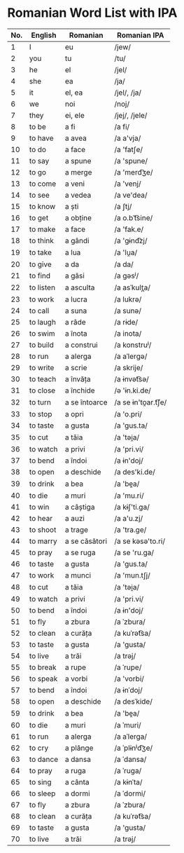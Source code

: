 # Romanian Word List with IPA

| No. | English | Romanian | Romanian IPA |
|-----|---------|----------|--------------|
| 1   | I       | eu       | /jew/        |
| 2   | you     | tu       | /tu/         |
| 3   | he      | el       | /jel/        |
| 4   | she     | ea       | /ja/         |
| 5   | it      | el, ea   | /jel/, /ja/  |
| 6   | we      | noi      | /noj/        |
| 7   | they    | ei, ele  | /jej/, /jele/|
| 8   | to be   | a fi     | /a fi/       |
| 9   | to have | a avea   | /a a'vja/    |
| 10  | to do   | a face   | /a 'fatʃe/   |
| 11  | to say  | a spune  |  /a 'spune/  |
| 12  | to go   | a merge  |  /a 'merd͡ʒe/ |
| 13  | to come | a veni   |  /a 'venj/   |
| 14  | to see  | a vedea  |  /a ve'dea/  |
| 15  | to know | a ști    |  /a ʃtj/     |
| 16  | to get  | a obține | /a o.bˈt͡sine/|
| 17  | to make | a face   |  /a 'fak.e/  |
| 18  | to think| a gândi  |  /a 'ɡɨnd͡zj/ |
| 19  | to take | a lua    |  /a 'lu̯a/    |
| 20  | to give | a da     |  /a da/      |
| 21  | to find | a găsi   | /a ɡəsʲ/     |
| 22  | to listen | a asculta | /a asˈkult̪a/ |
| 23  | to work | a lucra  | /a lukrə/   |
| 24  | to call | a suna   | /a sunə/    |
| 25  | to laugh | a râde  | /a rɨde/    |
| 26  | to swim | a înota  | /a inota/   |
| 27  | to build | a construi | /a konstruʲ/ |
| 28  | to run | a alerga | /a aˈlerɡə/ |
| 29  | to write | a scrie | /a skrije/  |
| 30  | to teach | a învăța | /a ɨnvət͡sə/ |
| 31  | to close | a închide    | /ə 'ɨn.ki.de/        |
| 32  | to turn  | a se întoarce| /a se ɨn'to̯ar.t͡ʃe/  |
| 33  | to stop  | a opri       | /a 'o.pri/           |
| 34  | to taste | a gusta      | /a 'gus.ta/          |
| 35  | to cut   | a tăia       | /a 'təi̯a/            |
| 36  | to watch | a privi      | /a 'pri.vi/          |
| 37  | to bend  | a îndoi      | /a ɨn'doj/           |
| 38  | to open  | a deschide   | /a des'ki.de/        |
| 39  | to drink | a bea        | /a 'be̯a/             |
| 40  | to die   | a muri       | /a 'mu.ri/           |
| 41  | to win   | a câștiga    | /a kɨʃ'ti.ga/        |
| 42  | to hear  | a auzi       | /a a'u.zj/           |
| 43  | to shoot | a trage      | /a 'tra.ge/          |
| 44  | to marry | a se căsători| /a se kəsə'to.ri/    |
| 45  | to pray  | a se ruga    | /a se 'ru.ga/        |
| 46  | to taste | a gusta      | /a 'gus.ta/          |
| 47  | to work  | a munci      | /a 'mun.tʃj/         |
| 48  | to cut   | a tăia       | /a 'təi̯a/            |
| 49  | to watch | a privi      | /a 'pri.vi/          |
| 50  | to bend  | a îndoi      | /a ɨn'doj/           |
| 51  | to fly  | a zbura  | /a ˈzbura/   |
| 52  | to clean| a curăța | /a kuˈrət͡sa/|
| 53  | to taste| a gusta  | /a 'gusta/   |
| 54  | to live | a trăi   | /a trəj/     |
| 55  | to break| a rupe   | /a ˈrupe/    |
| 56  | to speak| a vorbi  | /a 'vorbi/   |
| 57  | to bend | a îndoi  | /a ɨnˈdoj/   |
| 58  | to open | a deschide| /a desˈkide/|
| 59  | to drink| a bea    | /a 'be̯a/     |
| 60  | to die  | a muri   | /a ˈmuri/    |
| 61  | to run  | a alerga | /a aˈlerga/  |
| 62  | to cry  | a plânge | /a ˈplɨnʲd͡ʒe/|
| 63  | to dance| a dansa  | /a ˈdansa/   |
| 64  | to pray | a ruga   | /a ˈruɡa/    |
| 65  | to sing | a cânta  | /a kɨnˈta/   |
| 66  | to sleep| a dormi  | /a ˈdormi/   |
| 67  | to fly  | a zbura  | /a ˈzbura/   |
| 68  | to clean| a curăța | /a kuˈrət͡sa/|
| 69  | to taste| a gusta  | /a 'gusta/   |
| 70  | to live | a trăi   | /a trəj/     |
